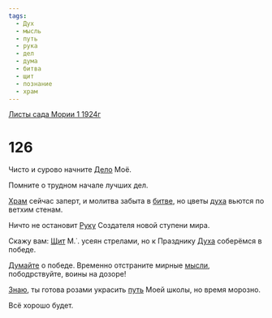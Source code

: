 ```yaml
---
tags:
  - Дух
  - мысль
  - путь
  - рука
  - дел
  - дума
  - битва
  - щит
  - познание
  - храм
---
```


[Листы сада Мории 1 1924г](/agni/1924)

# 126
Чисто и сурово начните [Дело](/tag/#дел) Моё.   

Помните о трудном начале лучших дел.   

[Храм](/tag/#храм) сейчас заперт, и молитва забыта в [битве](/tag/#битва), но цветы [духа](/tag/#Дух) вьются по ветхим стенам.   

Ничто не остановит [Руку](/tag/#рука) Создателя новой ступени мира.   

Скажу вам: [Щит](/tag/#щит) М.˙. усеян стрелами, но к Празднику [Духа](/tag/#Дух) соберёмся в победе.   

[Думайте](/tag/#дума) о победе. Временно отстраните мирные [мысли](/tag/#мысль), пободрствуйте, воины на дозоре!   

[Знаю](/tag/#познание), ты готова розами украсить [путь](/tag/#путь) Моей школы, но время морозно.   

Всё хорошо будет.   

